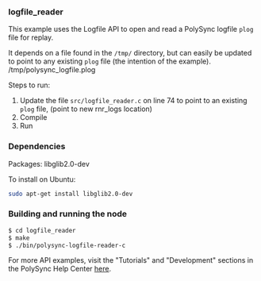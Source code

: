 ### logfile_reader

This example uses the Logfile API to open and read a PolySync logfile `plog` file for replay.

It depends on a file found in the `/tmp/` directory, but can easily be updated to point to any existing `plog` file (the intention of the example).
   /tmp/polysync_logfile.plog
   
Steps to run: 
   1. Update the file `src/logfile_reader.c` on line 74 to point to an existing `plog` file, (point to new rnr_logs location)
   2. Compile
   3. Run

### Dependencies

Packages: libglib2.0-dev

To install on Ubuntu: 

```bash
sudo apt-get install libglib2.0-dev
```

### Building and running the node

```bash
$ cd logfile_reader
$ make
$ ./bin/polysync-logfile-reader-c 
```

For more API examples, visit the "Tutorials" and "Development" sections in the PolySync Help Center [here](https://help.polysync.io/articles/).
